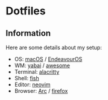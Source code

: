 # Dotfiles

## Information

Here are some details about my setup:
- OS: [macOS](https://www.apple.com/macos/sonoma) / [EndeavourOS](https://endeavouros.com)
- WM: [yabai](https://github.com/koekeishiya/yabai) / [awesome](https://awesomewm.org)
- Terminal: [alacritty](https://github.com/alacritty/alacritty)
- Shell: [fish](fishshell.com)
- Editor: [neovim](https://github.com/neovim/neovim)
- Browser: [Arc](https://arc.net) / [firefox](https://www.mozilla.org/en-US/firefox)
